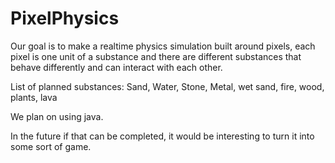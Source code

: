 # PixelPhysics

Our goal is to make a realtime physics simulation built around pixels, each pixel is one unit of a substance and there are different substances that behave differently and can interact with each other.

List of planned substances: Sand, Water, Stone, Metal, wet sand, fire, wood, plants, lava

We plan on using java.

In the future if that can be completed, it would be interesting to turn it into some sort of game.
